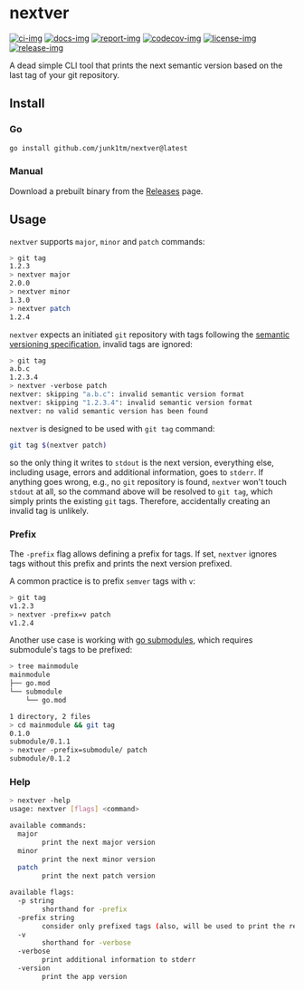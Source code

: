 # nextver

[![ci-img]][ci]
[![docs-img]][docs]
[![report-img]][report]
[![codecov-img]][codecov]
[![license-img]][license]
[![release-img]][release]

A dead simple CLI tool that prints the next semantic version based on the last tag of your git repository.

## Install

### Go

```bash
go install github.com/junk1tm/nextver@latest
```

### Manual

Download a prebuilt binary from the [Releases][release] page.

## Usage

`nextver` supports `major`, `minor` and `patch` commands:

```bash
> git tag
1.2.3
> nextver major
2.0.0
> nextver minor
1.3.0
> nextver patch
1.2.4
```

`nextver` expects an initiated `git` repository with tags following the [semantic versioning specification][semver],
invalid tags are ignored:

```bash
> git tag
a.b.c
1.2.3.4
> nextver -verbose patch
nextver: skipping "a.b.c": invalid semantic version format
nextver: skipping "1.2.3.4": invalid semantic version format
nextver: no valid semantic version has been found
```

`nextver` is designed to be used with `git tag` command:

```bash
git tag $(nextver patch)
```

so the only thing it writes to `stdout` is the next version, everything else, including usage, errors and additional
information, goes to `stderr`. If anything goes wrong, e.g., no `git` repository is found, `nextver` won't
touch `stdout` at all, so the command above will be resolved to `git tag`, which simply prints the existing `git` tags.
Therefore, accidentally creating an invalid tag is unlikely.

### Prefix

The `-prefix` flag allows defining a prefix for tags. If set, `nextver` ignores tags without this prefix and prints the
next version prefixed.

A common practice is to prefix `semver` tags with `v`:

```bash
> git tag
v1.2.3
> nextver -prefix=v patch
v1.2.4
```

Another use case is working with [go submodules][submodule], which requires submodule's tags to be prefixed:

```bash
> tree mainmodule
mainmodule
├── go.mod
└── submodule
    └── go.mod

1 directory, 2 files
> cd mainmodule && git tag
0.1.0
submodule/0.1.1
> nextver -prefix=submodule/ patch
submodule/0.1.2
```

### Help

```bash
> nextver -help
usage: nextver [flags] <command>

available commands:
  major
        print the next major version
  minor
        print the next minor version
  patch
        print the next patch version

available flags:
  -p string
        shorthand for -prefix
  -prefix string
        consider only prefixed tags (also, will be used to print the result)
  -v    
        shorthand for -verbose
  -verbose
        print additional information to stderr
  -version
        print the app version
```

[ci]: https://github.com/junk1tm/nextver/actions/workflows/go.yml

[ci-img]: https://github.com/junk1tm/nextver/actions/workflows/go.yml/badge.svg

[docs]: https://pkg.go.dev/github.com/junk1tm/nextver

[docs-img]: https://pkg.go.dev/badge/github.com/junk1tm/nextver.svg

[report]: https://goreportcard.com/report/github.com/junk1tm/nextver

[report-img]: https://goreportcard.com/badge/github.com/junk1tm/nextver

[codecov]: https://codecov.io/gh/junk1tm/nextver

[codecov-img]: https://codecov.io/gh/junk1tm/nextver/branch/main/graph/badge.svg

[license]: https://github.com/junk1tm/nextver/blob/main/LICENSE

[license-img]: https://img.shields.io/github/license/junk1tm/nextver

[release]: https://github.com/junk1tm/nextver/releases

[release-img]: https://img.shields.io/github/v/release/junk1tm/nextver

[semver]: https://semver.org/#semantic-versioning-specification-semver

[submodule]: https://github.com/go-modules-by-example/index/blob/master/009_submodules/README.md